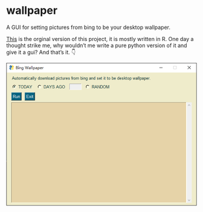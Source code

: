 # wallpaper

A GUI for setting pictures from bing to be your desktop wallpaper.

[This](https://github.com/Blanket58/bing_wallpaper) is the orginal version of this project, it is mostly written in R. One day a thought strike me, why wouldn’t me write a pure python version of it and give it a gui? And that’s it. :point_down:

![](pic/readme.png)
